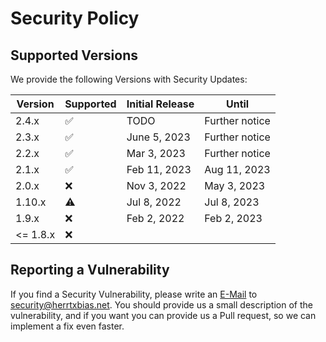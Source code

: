 # Security Policy

## Supported Versions

We provide the following Versions with Security Updates:

| Version  | Supported          | Initial Release | Until          |
|----------|--------------------|-----------------|----------------|
| 2.4.x    | :white_check_mark: | TODO            | Further notice |
| 2.3.x    | :white_check_mark: | June 5, 2023    | Further notice |
| 2.2.x    | :white_check_mark: | Mar 3, 2023     | Further notice |
| 2.1.x    | :white_check_mark: | Feb 11, 2023    | Aug 11, 2023   |
| 2.0.x    | :x:                | Nov 3, 2022     | May 3, 2023    |
| 1.10.x   | :warning:          | Jul 8, 2022     | Jul 8, 2023    |
| 1.9.x    | :x:                | Feb 2, 2022     | Feb 2, 2023    |
| <= 1.8.x | :x:                |                 |                |

## Reporting a Vulnerability

If you find a Security Vulnerability, please write an [E-Mail](mailto:security@herrtxbias.net) to security@herrtxbias.net.
You should provide us a small description of the vulnerability, and if you want you can provide us a Pull request, so we can implement a fix even faster.

